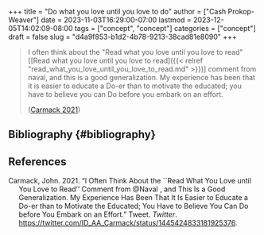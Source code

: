 +++
title = "Do what you love until you love to do"
author = ["Cash Prokop-Weaver"]
date = 2023-11-03T16:29:00-07:00
lastmod = 2023-12-05T14:02:09-08:00
tags = ["concept", "concept"]
categories = ["concept"]
draft = false
slug = "d4a9f853-b1d2-4b78-9213-38cad81e8090"
+++

> I often think about the "Read what you love until you love to read" [[Read what you love until you love to read]({{< relref "read_what_you_love_until_you_love_to_read.md" >}})] comment from naval, and this is a good generalization. My experience has been that it is easier to educate a Do-er than to motivate the educated; you have to believe you can Do before you embark on an effort.
>
> (<a href="#citeproc_bib_item_1">Carmack 2021</a>)


## Bibliography {#bibliography}

## References

<style>.csl-entry{text-indent: -1.5em; margin-left: 1.5em;}</style><div class="csl-bib-body">
  <div class="csl-entry"><a id="citeproc_bib_item_1"></a>Carmack, John. 2021. “I Often Think About the ``Read What You Love until You Love to Read’’ Comment from @Naval , and This Is a Good Generalization. My Experience Has Been That It Is Easier to Educate a Do-er than to Motivate the Educated; You Have to Believe You Can Do before You Embark on an Effort.” Tweet. <i>Twitter</i>. <a href="https://twitter.com/ID_AA_Carmack/status/1445424833181925376">https://twitter.com/ID_AA_Carmack/status/1445424833181925376</a>.</div>
</div>
